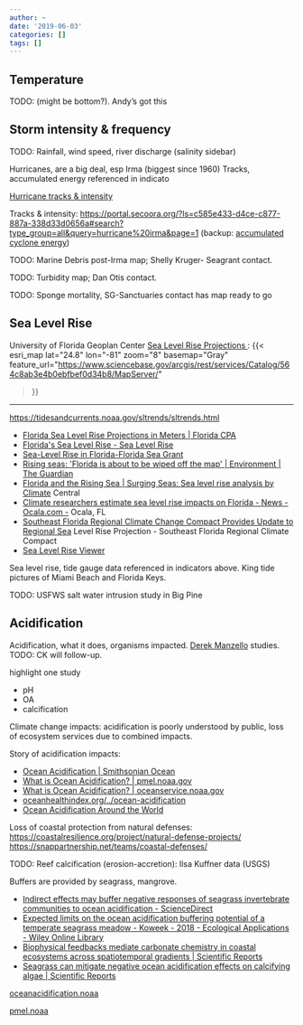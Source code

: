 ```yaml
---
author: ~
date: '2019-06-03'
categories: []
tags: []
---
```


## Temperature
TODO: (might be bottom?). Andy’s got this

## Storm intensity & frequency
TODO: Rainfall, wind speed, river discharge (salinity sidebar)

Hurricanes, are a big deal, esp Irma (biggest since 1960)
Tracks, accumulated energy referenced in indicato

[Hurricane tracks & intensity](https://coast.noaa.gov/hurricanes/)

Tracks & intensity: https://portal.secoora.org/?ls=c585e433-d4ce-c877-887a-338d33d0656a#search?type_group=all&query=hurricane%20irma&page=1
(backup: [accumulated cyclone energy](https://www.wunderground.com/hurricane/accumulated_cyclone_energy.asp))

TODO: Marine Debris post-Irma map; Shelly Kruger- Seagrant contact.

TODO: Turbidity map; Dan Otis contact.

TODO: Sponge mortality, SG-Sanctuaries contact has map ready to go

## Sea Level Rise
University of Florida Geoplan Center [Sea Level Rise Projections ](https://flcpa.databasin.org/datasets/dd54d301894f4322a7a30832572c4a7e):
{{< esri_map
    lat="24.8" lon="-81" zoom="8"
    basemap="Gray"
    feature_url="https://www.sciencebase.gov/arcgis/rest/services/Catalog/564c8ab3e4b0ebfbef0d34b8/MapServer/"
>}}

---------------------------------------------------------------------------

https://tidesandcurrents.noaa.gov/sltrends/sltrends.html

* [Florida Sea Level Rise Projections in Meters | Florida CPA](https://flcpa.databasin.org/datasets/dd54d301894f4322a7a30832572c4a7e)
* [Florida's Sea Level Rise - Sea Level Rise](https://sealevelrise.org/states/florida/)
* [Sea-Level Rise in Florida-Florida Sea Grant]( https://www.flseagrant.org/climate-change/sea-level-rise/ )
* [Rising seas: 'Florida is about to be wiped off the map' | Environment | The Guardian]( https://www.theguardian.com/environment/2018/jun/26/rising-seas-florida-climate-change-elizabeth-rush )
* [Florida and the Rising Sea | Surging Seas: Sea level rise analysis by Climate]( http://sealevel.climatecentral.org/news/floria-and-the-rising-sea ) Central
* [Climate researchers estimate sea level rise impacts on Florida - News - Ocala.com -](  https://www.ocala.com/news/20180513/climate-researchers-estimate-sea-level-rise-impacts-on-florida) Ocala, FL
* [Southeast Florida Regional Climate Change Compact Provides Update to Regional Sea](http://southeastfloridaclimatecompact.org/news/southeast-florida-regional-climate-change-compact-provides-update-to-regional-sea-level-rise-projection/ ) Level Rise Projection - Southeast Florida Regional Climate Compact
* [Sea Level Rise Viewer]( https://coast.noaa.gov/digitalcoast/tools/slr.html )

Sea level rise, tide gauge data referenced in indicators above. King tide pictures of Miami Beach and Florida Keys.

TODO: USFWS salt water intrusion study in Big Pine


## Acidification
Acidification, what it does, organisms impacted.
[Derek Manzello](https://www.aoml.noaa.gov/about_us/staff/index.html?lname=MANZELLO&fname=Derek) studies.
TODO: CK will follow-up.

highlight one study
* pH
* OA
* calcification

Climate change impacts: acidification is poorly understood by public, loss of ecosystem services due to combined impacts.

Story of acidification impacts:
* [Ocean Acidification | Smithsonian Ocean]( https://ocean.si.edu/ocean-life/invertebrates/ocean-acidification )
* [What is Ocean Acidification? | pmel.noaa.gov]( https://www.pmel.noaa.gov/co2/story/What+is+Ocean+Acidification%3F )
* [What is Ocean Acidification? | oceanservice.noaa.gov](https://oceanservice.noaa.gov/facts/acidification.html  )
* [oceanhealthindex.org/../ocean-acidification](  http://www.oceanhealthindex.org/methodology/components/ocean-acidification)
* [Ocean Acidification Around the World]( https://noaa.maps.arcgis.com/apps/MapTour/index.html?appid=1c33c6304fb9466a9185adb0d12a4e7c )


Loss of coastal protection from natural defenses: https://coastalresilience.org/project/natural-defense-projects/
https://snappartnership.net/teams/coastal-defenses/


TODO: Reef calcification (erosion-accretion): Ilsa Kuffner data (USGS)

Buffers are provided by seagrass, mangrove.
* [Indirect effects may buffer negative responses of seagrass invertebrate communities to ocean acidification - ScienceDirect](https://www.sciencedirect.com/science/article/pii/S0022098114001993)
* [Expected limits on the ocean acidification buffering potential of a temperate seagrass meadow - Koweek - 2018 - Ecological Applications - Wiley Online Library](https://esajournals.onlinelibrary.wiley.com/doi/full/10.1002/eap.1771)
* [Biophysical feedbacks mediate carbonate chemistry in coastal ecosystems across spatiotemporal gradients | Scientific Reports](https://www.nature.com/articles/s41598-017-18736-6)
* [Seagrass can mitigate negative ocean acidification effects on calcifying algae | Scientific Reports](https://www.nature.com/articles/s41598-018-35670-3)


[oceanacidification.noaa](https://oceanacidification.noaa.gov/WhatWeDo/Data.aspx)

[pmel.noaa](https://www.pmel.noaa.gov/co2/story/Cheeca+Rocks)
